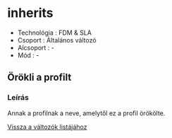 # inherits

* Technológia : FDM & SLA
* Csoport :  Általános változó
* Alcsoport : -
* Mód : -

## Örökli a profilt

### Leírás

Annak a profilnak a neve, amelytől ez a profil örökölte.

[Vissza a változók listájához](/)

